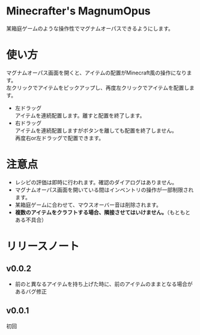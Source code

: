 # Minecrafter's MagnumOpus
某箱庭ゲームのような操作性でマグナムオーパスできるようにします。  
# 使い方
マグナムオーパス画面を開くと、アイテムの配置がMinecraft風の操作になります。  
左クリックでアイテムをピックアップし、再度左クリックでアイテムを配置します。  

* 左ドラッグ   
アイテムを連続配置します。離すと配置を終了します。
* 右ドラッグ  
アイテムを連続配置しますがボタンを離しても配置を終了しません。  
再度右or左ドラッグで配置できます。

# 注意点
* レシピの評価は即時に行われます。確認のダイアログはありません。  
* マグナムオーパス画面を開いている間はインベントリの操作が一部制限されます。  
* 某箱庭ゲームに合わせて、マウスオーバー音は削除されます。
* __複数のアイテムをクラフトする場合、隣接させてはいけません。__（もともとある不具合）

# リリースノート
## v0.0.2
* 前のと異なるアイテムを持ち上げた時に、前のアイテムのままとなる場合があるバグ修正

## v0.0.1
初回